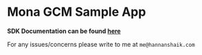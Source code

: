 # Mona GCM Sample App

**SDK Documentation can be found [here](https://github.com/HannanShaik/mvn-repo/tree/releases/com/hs/mona/gcm-android-sdk)**

For any issues/concerns please write to me at `me@hannanshaik.com`
